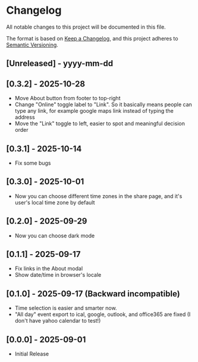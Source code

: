 # Changelog

All notable changes to this project will be documented in this file.

The format is based on [Keep a Changelog](https://keepachangelog.com/en/1.1.0/),
and this project adheres to [Semantic Versioning](https://semver.org/spec/v2.0.0.html).

## [Unreleased] - yyyy-mm-dd

## [0.3.2] - 2025-10-28

- Move About button from footer to top-right
- Change "Online" toggle label to "Link". So it basically means people can type any link, for example google maps link instead of typing the address
- Move the "Link" toggle to left, easier to spot and meaningful decision order

## [0.3.1] - 2025-10-14

- Fix some bugs

## [0.3.0] - 2025-10-01

- Now you can choose different time zones in the share page, and it's user's local time zone by default

## [0.2.0] - 2025-09-29

- Now you can choose dark mode

## [0.1.1] - 2025-09-17

- Fix links in the About modal
- Show date/time in browser's locale

## [0.1.0] - 2025-09-17 (Backward incompatible)

- Time selection is easier and smarter now.
- "All day" event export to ical, google, outlook, and office365 are fixed (I don't have yahoo calendar to test!)

## [0.0.0] - 2025-09-01

- Initial Release
